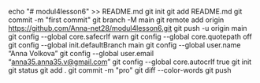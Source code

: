 echo "# modul4lesson6" >> README.md
git init
git add README.md
git commit -m "first commit"
git branch -M main
git remote add origin https://github.com/Anna-net28/modul4lesson6.git
git push -u origin main
git config --global core.safecrlf warn
git config --global core.quotepath off
git config --global init.defaultBranch main
git config --global user.name “Anna Volkova”
git config --global user.email “anna35.anna35.v@gmail.com”
git config --global core.autocrlf true
git init
git status
git add .
git commit -m "pro"
git diff --color-words
git push